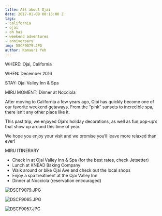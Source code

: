 ```yaml
---
title: All about Ojai
date: 2017-01-08 00:15:00 Z
tags:
- california
- ojai
- oh hai
- weekend adventures
- anniversary
img: DSCF9079.JPG
author: Kamauri Yeh
---
```


WHERE: Ojai, California
 
WHEN: December 2016

STAY: Ojai Valley Inn & Spa 

MIRU MOMENT: Dinner at Nocciola 

After moving to California a few years ago, Ojai has quickly become one of our favorite weekend getaways. From the “pink” sunsets to incredible spa, there isn’t any other place like it. 

This past trip, we enjoyed Ojai’s holiday decorations, as well as fun pop-up’s that show up around this time of year. 

We hope you enjoy your visit and we promise you’ll leave more relaxed than ever! 

MIRU ITINERARY 
* Check In at Ojai Valley Inn & Spa (for the best rates, check Jetsetter) 
* Lunch at KNEAD Baking Company 
* Walk around or bike Ojai Ave and check out the local shops 
* Enjoy a spa treatment at the Ojai Valley Inn
* Dinner at Nocciola (reservation encouraged)

![DSCF9079.JPG](/uploads/DSCF9079.JPG)

![DSCF9065.JPG](/uploads/DSCF9065.JPG)

![DSCF9057.JPG](/uploads/DSCF9057.JPG)